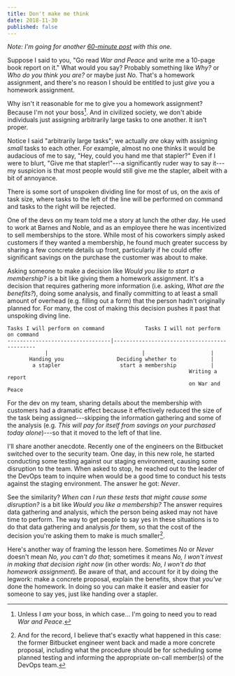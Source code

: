 ```yaml
---
title: Don't make me think
date: 2018-11-30
published: false
---
```


*Note: I'm going for another [60-minute post][1] with this one.*

Suppose I said to you, "Go read *War and Peace* and write me a 10-page book
report on it." What would you say? Probably something like *Why?* or *Who do
you think you are?* or maybe just *No.* That's a homework assignment, and
there's no reason I should be entitled to just _give_ you a homework
assignment.

Why isn't it reasonable for me to give you a homework assignment? Because I'm
not your boss[^not-your-boss]. And in civilized society, we don't abide
individuals just assigning arbitrarily large tasks to one another. It isn't
proper.

Notice I said "arbitrarily large tasks"; we actually _are_ okay with assigning
_small_ tasks to each other. For example, almost no one thinks it would be
audacious of me to say, "Hey, could you hand me that stapler?" Even if I were
to blurt, "Give me that stapler!"---a significantly ruder way to say it---my
suspicion is that most people would still give me the stapler, albeit with a
bit of annoyance.

There is some sort of unspoken dividing line for most of us, on the axis of
task size, where tasks to the left of the line will be performed on command and
tasks to the right will be rejected.

One of the devs on my team told me a story at lunch the other day. He used to
work at Barnes and Noble, and as an employee there he was incentivized to sell
memberships to the store. While most of his coworkers simply asked customers if
they wanted a membership, he found much greater success by sharing a few
concrete details up front, particularly if he could offer significant savings
on the purchase the customer was about to make.

Asking someone to make a decision like *Would you like to start a membership?*
is a bit like giving them a homework assignment. It's a decision that requires
gathering more information (i.e. asking, *What are the benefits?*), doing some
analysis, and finally committing to at least a small amount of overhead (e.g.
filling out a form) that the person hadn't originally planned for. For many,
the cost of making this decision pushes it past that unspoking diving line.

```
Tasks I will perform on command             Tasks I will not perform on command
---------------------------------|---------------------------------------------
            |                              |                     |
       Handing you                 Deciding whether to           |
        a stapler                   start a membership           |
                                                          Writing a report
                                                          on War and Peace
```

For the dev on my team, sharing details about the membership with customers had
a dramatic effect because it effectively reduced the size of the task being
assigned---skipping the information gathering and some of the analysis (e.g.
*This will pay for itself from savings on your purchased today alone*)---so
that it moved to the left of that line.

I'll share another anecdote. Recently one of the engineers on the Bitbucket
switched over to the security team. One day, in this new role, he started
conducting some testing against our staging environment, causing some
disruption to the team. When asked to stop, he reached out to the leader of the
DevOps team to inquire when would be a good time to conduct his tests against
the staging environment. The answer he got: *Never*.

See the similarity? *When can I run these tests that might cause some
disruption?* is a bit like *Would you like a membership?* The answer requires
data gathering and analysis, which the person being asked may not have time to
perform. The way to get people to say yes in these situations is to do that
data gathering and analysis _for_ them, so that the cost of the decision you're
asking them to make is much smaller[^cost-of-decision].

Here's another way of framing the lesson here. Sometimes *No* or *Never*
doesn't mean *No, you can't do that*; sometimes it means *No, I won't invest in
making that decision right now* (in other words: *No, I won't do that homework
assignment*). Be aware of that, and account for it by doing the legwork: make
a concrete proposal, explain the benefits, show that _you've_ done the
homework. In doing so you can make it easier and easier for someone to say yes,
just like handing over a stapler.

[1]: /posts/published-in-60-minutes.html

[^not-your-boss]: Unless I _am_ your boss, in which case... I'm going to need you to read *War and Peace*.

[^cost-of-decision]: And for the record, I believe that's exactly what happened in this case: the former Bitbucket engineer went back and made a more concrete proposal, including what the procedure should be for scheduling some planned testing and informing the appropriate on-call member(s) of the DevOps team.
